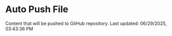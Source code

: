 # Auto Push File

Content that will be pushed to GitHub repository.
Last updated: 06/29/2025, 03:43:36 PM